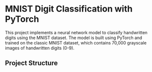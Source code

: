 # MNIST Digit Classification with PyTorch

This project implements a neural network model to classify handwritten digits using the MNIST dataset. The model is built using PyTorch and trained on the classic MNIST dataset, which contains 70,000 grayscale images of handwritten digits (0-9).

## Project Structure

